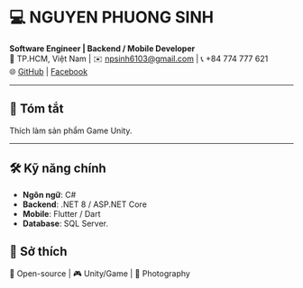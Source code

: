 # 💻 NGUYEN PHUONG SINH

**Software Engineer | Backend / Mobile Developer**  
📍 TP.HCM, Việt Nam | ✉️ npsinh6103@gmail.com | 📞 +84 774 777 621  
🌐 [GitHub](https://github.com/NP-Sinh) | [Facebook](https://www.facebook.com/nguyen.phuong.sinh.6103)

---

## 📝 Tóm tắt
Thích làm sản phẩm Game Unity.

---

## 🛠 Kỹ năng chính
- **Ngôn ngữ**: C#  
- **Backend**: .NET 8 / ASP.NET Core  
- **Mobile**: Flutter / Dart  
- **Database**: SQL Server.  


## 🎯 Sở thích
🐧 Open-source | 🎮 Unity/Game | 📸 Photography

